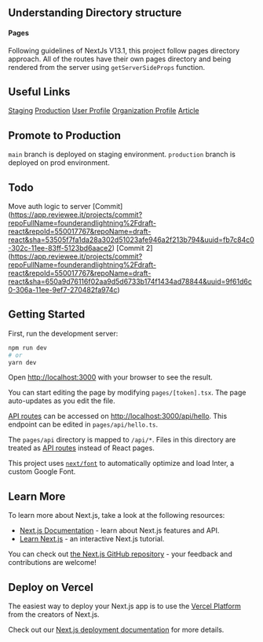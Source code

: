 
## Understanding Directory structure

#### Pages
Following guidelines of NextJs V13.1, this project follow pages directory approach. All of the routes have their own pages directory and being rendered from the server using `getServerSideProps` function.

## Useful Links

[Staging](https://draft-uat.herokuapp.com/)
[Production](https://draft-prod.herokuapp.com/)
[User Profile](https://draft-uat.herokuapp.com/pro/barry-allen)
[Organization Profile](https://draft-uat.herokuapp.com/org/tiktok)
[Article](https://draft-uat.herokuapp.com/article/view/8483)
## Promote to Production

`main` branch is deployed on staging environment.
`production` branch is deployed on prod environment.

## Todo

Move auth logic to server [Commit] (https://app.reviewee.it/projects/commit?repoFullName=founderandlightning%2Fdraft-react&repoId=550017767&repoName=draft-react&sha=53505f7fa1da28a302d51023afe946a2f213b794&uuid=fb7c84c0-302c-11ee-83ff-5123bd6aace2)
[Commit 2] (https://app.reviewee.it/projects/commit?repoFullName=founderandlightning%2Fdraft-react&repoId=550017767&repoName=draft-react&sha=650a9d76116f02aa9d5d6733b174f1434ad78844&uuid=9f61d6c0-306a-11ee-9ef7-270482fa974c)

## Getting Started

First, run the development server:

```bash
npm run dev
# or
yarn dev
```

Open [http://localhost:3000](http://localhost:3000) with your browser to see the result.

You can start editing the page by modifying `pages/[token].tsx`. The page auto-updates as you edit the file.

[API routes](https://nextjs.org/docs/api-routes/introduction) can be accessed on [http://localhost:3000/api/hello](http://localhost:3000/api/hello). This endpoint can be edited in `pages/api/hello.ts`.

The `pages/api` directory is mapped to `/api/*`. Files in this directory are treated as [API routes](https://nextjs.org/docs/api-routes/introduction) instead of React pages.

This project uses [`next/font`](https://nextjs.org/docs/basic-features/font-optimization) to automatically optimize and load Inter, a custom Google Font.

## Learn More

To learn more about Next.js, take a look at the following resources:

- [Next.js Documentation](https://nextjs.org/docs) - learn about Next.js features and API.
- [Learn Next.js](https://nextjs.org/learn) - an interactive Next.js tutorial.

You can check out [the Next.js GitHub repository](https://github.com/vercel/next.js/) - your feedback and contributions are welcome!

## Deploy on Vercel

The easiest way to deploy your Next.js app is to use the [Vercel Platform](https://vercel.com/new?utm_medium=default-template&filter=next.js&utm_source=create-next-app&utm_campaign=create-next-app-readme) from the creators of Next.js.

Check out our [Next.js deployment documentation](https://nextjs.org/docs/deployment) for more details.
